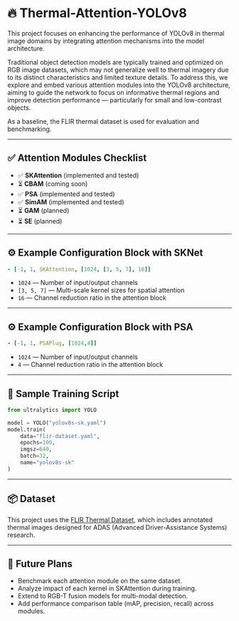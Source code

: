 # 🔥 Thermal-Attention-YOLOv8

This project focuses on enhancing the performance of YOLOv8 in thermal image domains by integrating attention mechanisms into the model architecture.

Traditional object detection models are typically trained and optimized on RGB image datasets, which may not generalize well to thermal imagery due to its distinct characteristics and limited texture details. To address this, we explore and embed various attention modules into the YOLOv8 architecture, aiming to guide the network to focus on informative thermal regions and improve detection performance — particularly for small and low-contrast objects.

As a baseline, the FLIR thermal dataset is used for evaluation and benchmarking.

---

## ✅ Attention Modules Checklist

- ✅ **SKAttention** (implemented and tested)
- ⏳ **CBAM** (coming soon)
- ✅ **PSA** (implemented and tested)
- ✅ **SimAM** (implemented and tested)
- ⏳ **GAM** (planned)
- ⏳ **SE** (planned)

---

## ⚙️ Example Configuration Block with SKNet

```yaml
- [-1, 1, SKAttention, [1024, [3, 5, 7], 16]]
```

- `1024` — Number of input/output channels  
- `[3, 5, 7]` — Multi-scale kernel sizes for spatial attention  
- `16` — Channel reduction ratio in the attention block  

---
## ⚙️ Example Configuration Block with PSA
```yaml
- [-1, 1, PSAPlug, [1024,4]]
```

- `1024` — Number of input/output channels  
- `4` — Channel reduction ratio in the attention block  
---

## 🧪 Sample Training Script

```python
from ultralytics import YOLO

model = YOLO("yolov8s-sk.yaml")
model.train(
    data="flir-dataset.yaml",
    epochs=100,
    imgsz=640,
    batch=32,
    name="yolov8s-sk"
)
```

---

## 📦 Dataset

This project uses the [FLIR Thermal Dataset](https://www.flir.com/oem/adas/adas-dataset-form/), which includes annotated thermal images designed for ADAS (Advanced Driver-Assistance Systems) research.

---

## 📌 Future Plans

- Benchmark each attention module on the same dataset.
- Analyze impact of each kernel in SKAttention during training.
- Extend to RGB-T fusion models for multi-modal detection.
- Add performance comparison table (mAP, precision, recall) across modules.
